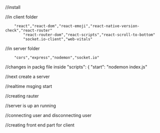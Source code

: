 //install

//in client folder

        "react","react-dom","react-emoji","react-native-version-check","react-router"
            "react-router-dom","react-scripts","react-scroll-to-bottom"
            "socket.io-client","web-vitals"

//in server folder

        "cors","express","nodemon","socket.io"

//changes in packg file inside "scripts": { "start": "nodemon index.js"

//next create a server

//realtime msging start

//creating rauter

//server is up an running

//connecting user and disconnecting user

//creating front end part for client